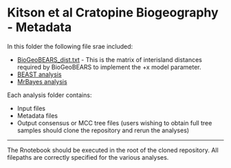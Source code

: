 # Kitson et al Cratopine Biogeography - Metadata

In this folder the following file srae included:

- [BioGeoBEARS_dist.txt](https://github.com/James-Kitson/Biogeography/blob/master/Metadata/BioGeoBEARS_dist.txt) - This is the matrix of interisland distances required by BioGeoBEARS to implement the +x model parameter.
- [BEAST analysis](https://github.com/James-Kitson/Biogeography/tree/ce0e070ae681183fea5dd5bf3bac8d463e1962c7/BEAST)
- [MrBayes analysis](https://github.com/James-Kitson/Biogeography/tree/master/MrBayes)

Each analysis folder contains:
- Input files
- Metadata files
- Output consensus or MCC tree files (users wishing to obtain full tree samples should clone the repository and rerun the analyses)

***********************************************************************************************************

The Rnotebook should be executed in the root of the cloned repository. All filepaths are correctly specified for the various analyses.